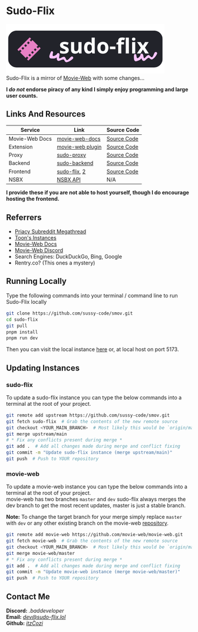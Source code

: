 # Sudo-Flix
[![Sudo-Flix Image](.github/Sudo-Flix.png)](https://github.com/itzCozi)  
Sudo-Flix is a mirror of [Movie-Web](https://github.com/movie-web/movie-web) with some changes...

**I *do not* endorse piracy of any kind I simply enjoy programming and large user counts.**

## Links And Resources
| Service        | Link                                                             | Source Code                                              |
|----------------|------------------------------------------------------------------|----------------------------------------------------------|
| Movie-Web Docs | [movie-web-docs](https://movie-web.github.io/docs)               | [Source Code](https://github.com/movie-web/docs)         |
| Extension      | [movie-web plugin](https://shorturl.at/iqzES)                    | [Source Code](https://github.com/movie-web/extension)    |
| Proxy          | [sudo-proxy](https://sudo-proxy.up.railway.app)                  | [Source Code](https://gitlab.com/sudo-flix/simple-proxy) |
| Backend        | [sudo-backend](https://backend.sudo-flix.lol)                    | [Source Code](https://github.com/movie-web/backend)      |
| Frontend       | [sudo-flix](https://sudo-flix.lol), [2](https://flix.kanded.xyz) | [Source Code](https://github.com/sussy-code/smov)        |
| NSBX           | [NSBX API](https://nsbx.ru)                                      | N/A                                                      |

**I provide these if you are not able to host yourself, though I do encourage hosting the frontend.**


## Referrers
- [Priacy Subreddit Megathread](https://www.reddit.com/r/Piracy/s/iymSloEpXn)
- [Toon's Instances](https://erynith.github.io/movie-web-instances)
- [Movie-Web Docs](https://movie-web.github.io/docs/instances)
- [Movie-Web Discord](https://movie-web.github.io/links/discord)
- Search Engines: DuckDuckGo, Bing, Google
- Rentry.co? (This ones a mystery)


## Running Locally
Type the following commands into your terminal / command line to run Sudo-Flix locally
```bash
git clone https://github.com/sussy-code/smov.git
cd sudo-flix
git pull
pnpm install
pnpm run dev
```
Then you can visit the local instance [here](http://localhost:5173) or, at local host on port 5173.


## Updating Instances

### sudo-flix
To update a sudo-flix instance you can type the below commands into a terminal at the root of your project.
```bash
git remote add upstream https://github.com/sussy-code/smov.git
git fetch sudo-flix  # Grab the contents of the new remote source
git checkout <YOUR_MAIN_BRANCH>  # Most likely this would be `origin/main`
git merge upstream/main
# * Fix any conflicts present during merge *
git add .  # Add all changes made during merge and conflict fixing
git commit -m "Update sudo-flix instance (merge upstream/main)"
git push  # Push to YOUR repository
```

### movie-web
To update a movie-web instance you can type the below commands into a terminal at the root of your project.  
movie-web has two branches `master` and `dev` sudo-flix always merges the dev branch to get the most recent updates, master is just a stable branch.

**Note:** To change the target branch for your merge simply replace `master` with `dev` or any other existing branch on the movie-web [repository](https://github.com/movie-web/movie-web).

```bash
git remote add movie-web https://github.com/movie-web/movie-web.git
git fetch movie-web  # Grab the contents of the new remote source
git checkout <YOUR_MAIN_BRANCH>  # Most likely this would be `origin/main`
git merge movie-web/master
# * Fix any conflicts present during merge *
git add .  # Add all changes made during merge and conflict fixing
git commit -m "Update movie-web instance (merge movie-web/master)"
git push  # Push to YOUR repository
```


## Contact Me
**Discord:** *.baddeveloper*  
**Email:** *[dev@sudo-flix.lol](mailto:dev@sudo-flix.lol)*  
**Github:** *[itzCozi](https://github.com/itzCozi)*
